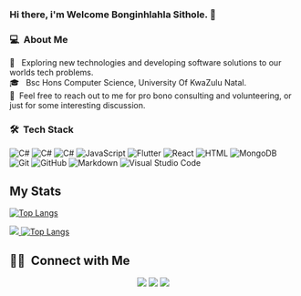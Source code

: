 ### Hi there, i'm Welcome Bonginhlahla Sithole. 👋

### 💻 &nbsp;About Me 

 🤔 &nbsp; Exploring new technologies and developing software solutions to our worlds tech problems.\
 🎓 &nbsp; Bsc Hons Computer Science, University Of KwaZulu Natal.\
 💬 &nbsp;Feel free to reach out to me for pro bono consulting and volunteering, or just for some interesting discussion.


### 🛠 &nbsp;Tech Stack

  ![C#](https://img.shields.io/badge/C%23-C--Sharp-brightgreen?style=flat&logo=csharp)
  ![C#](https://img.shields.io/badge/-.Net%20Framework-blue?style=flat&logo=csharp)
  ![C#](https://img.shields.io/badge/-.Net%20Core-007ACC?style=flat&logo=csharp)
  ![JavaScript](https://img.shields.io/badge/-JavaScript-333333?style=flat&logo=javascript)
  ![Flutter](https://img.shields.io/badge/-Flutter-333333?style=flutter&logo=flutter)
  ![React](https://img.shields.io/badge/-React-333333?style=flat&logo=react)
  ![HTML](https://img.shields.io/badge/-HTML-333333?style=flat&logo=HTML5)
  ![MongoDB](https://img.shields.io/badge/-MongoDB-333333?style=flat&logo=mongodb)
  ![Git](https://img.shields.io/badge/-Git-333333?style=flat&logo=git)
  ![GitHub](https://img.shields.io/badge/-GitHub-333333?style=flat&logo=github)
  ![Markdown](https://img.shields.io/badge/-Markdown-333333?style=flat&logo=markdown)
  ![Visual Studio Code](https://img.shields.io/badge/-Visual%20Studio%20Code-333333?style=flat&logo=visual-studio-code&logoColor=007ACC)


## My Stats
<p>

 <a href="https://github.com/sitholewb">
 <img src="https://github-readme-stats-eight-theta.vercel.app/api?username=sitholewb&show_icons=true&theme=algolia&include_all_commits=true&count_private=true" alt="Top Langs">

</a>
</p>
<p>

<a href="https://github.com/sitholewb">
<img src="https://github-readme-stats.vercel.app/api/top-langs/?username=sitholewb&langs_count=6&theme=dark" >
</a>
<a href="https://stackoverflow.com/users/5117174/sitholewb" target="_blank">
 <img src="https://github-readme-stackoverflow.vercel.app/?userID=5117174&layout=compact&theme=dark" alt="Top Langs">
</a>
</p>



##  🤝🏻 &nbsp;Connect with Me

<p align="center">
<a href="https://www.linkedin.com/in/sitholewb"><img src="https://img.shields.io/badge/-Welcome%20Sithole-0077B5?style=flat&logo=Linkedin&logoColor=white"/></a>
<a href="https://instagram.com/sitholewb"><img src="https://img.shields.io/badge/-%40sitholewb-E4405F?style=flat&logo=Instagram&logoColor=white"/></a>
<a href="https://facebook.com/sitholewb"><img src="https://img.shields.io/badge/-%40sitholewb-blue?style=flat&logo=Facebook&logoColor=white"/></a>

<!--
**cdthomp1/cdthomp1** is a ✨ _special_ ✨ repository because its `README.md` (this file) appears on your GitHub profile.


